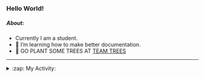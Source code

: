 ### Hello World!

##### About:
- Currently I am a student.
- 🌱 I’m learning how to make better documentation.
- 🌱 GO PLANT SOME TREES AT [TEAM TREES](https://teamtrees.org/)

---
<details>
  <summary>:zap: My Activity:</summary>
  
<!--START_SECTION:waka-->
![Code Time](http://img.shields.io/badge/Code%20Time-1%2C091%20hrs%2051%20mins-blue)

**I'm a Night 🦉** 

```text
🌞 Morning                1357 commits        ██░░░░░░░░░░░░░░░░░░░░░░░   09.08 % 
🌆 Daytime                5212 commits        █████████░░░░░░░░░░░░░░░░   34.88 % 
🌃 Evening                4300 commits        ███████░░░░░░░░░░░░░░░░░░   28.78 % 
🌙 Night                  4073 commits        ███████░░░░░░░░░░░░░░░░░░   27.26 % 
```
📅 **I'm Most Productive on Wednesday** 

```text
Monday                   2279 commits        ████░░░░░░░░░░░░░░░░░░░░░   15.25 % 
Tuesday                  1808 commits        ███░░░░░░░░░░░░░░░░░░░░░░   12.10 % 
Wednesday                3540 commits        ██████░░░░░░░░░░░░░░░░░░░   23.69 % 
Thursday                 1864 commits        ███░░░░░░░░░░░░░░░░░░░░░░   12.47 % 
Friday                   1488 commits        ██░░░░░░░░░░░░░░░░░░░░░░░   09.96 % 
Saturday                 1350 commits        ██░░░░░░░░░░░░░░░░░░░░░░░   09.03 % 
Sunday                   2613 commits        ████░░░░░░░░░░░░░░░░░░░░░   17.49 % 
```


📊 **This Week I Spent My Time On** 

```text
🔥 Editors: 
VS Code                  5 hrs 58 mins       █████████████████████████   100.00 % 

🐱‍💻 Projects: 
CSF22                    4 hrs 18 mins       ██████████████████░░░░░░░   72.13 % 
praise                   1 hr 2 mins         ████░░░░░░░░░░░░░░░░░░░░░   17.31 % 
TEA-onboarding-bot       21 mins             █░░░░░░░░░░░░░░░░░░░░░░░░   05.86 % 
technocean-frontend      16 mins             █░░░░░░░░░░░░░░░░░░░░░░░░   04.58 % 
CSF                      0 secs              ░░░░░░░░░░░░░░░░░░░░░░░░░   00.12 % 
```


 Last Updated on 10/04/2023 16:08:23 UTC
<!--END_SECTION:waka-->
</details>
